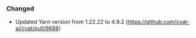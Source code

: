 ### Changed

- Updated Yarn version from 1.22.22 to 4.9.2
  (<https://github.com/cvat-ai/cvat/pull/9688>)
